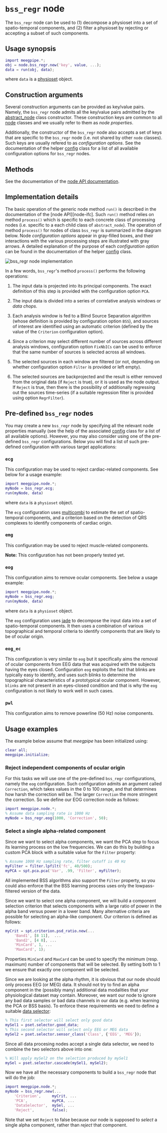 `bss_regr` node
====

The `bss_regr` node can be used to (1) decompose a physioset into a set of 
spatio-temporal components, and (2) filter a physioset by rejecting or 
accepting a subset of such components. 

## Usage synopsis

````matlab
import meegpipe.*;
obj = node.bss_regr.new('key', value, ...);
data = run(obj, data);
````

where `data` is a [physioset][physioset] object.

[physioset]: https://github.com/germangh/matlab_physioset/blob/master/%2Bphysioset/%40physioset/README.md


## Construction arguments

Several construction arguments can be provided as key/value pairs. Namely,
the `bss_regr` node admits all the key/value pairs admitted by the
[abstract_node][abstract-node] class constructor. These construction keys
are common to all [node][node] classes and we usually refer to them as
_node properties_.

Additionally, the constructor of the `bss_regr` node also accepts a set of
keys that are specific to the `bss_regr` node (i.e. not shared by other 
`node` classes). Such keys are usually refered to as 
_configuration options_. See the documentation of the helper 
[config][config] class for a list of all available configuration options 
for `bss_regr` nodes.

[abstract-node]: ../@abstract_node/README.md
[config]: ./config.md
[node]: ../README.md


## Methods

See the documentation of the [node API documentation][node].

[node]: ../README.md


## Implementation details

The basic operation of the generic node method `run()` is described in the 
documentation of the [node API][node-ifc]. Such `run()` method relies on 
method `process()` which is specific to each concrete class of processing 
nodes (i.e. specific to a each child class of `abstract_node`). The 
operation of method `process()` for nodes of class `bss_regr` is 
summarized in the diagram below. Node _configuration options_ appear in 
gray-filled boxes, and their interactions with the various processing 
steps are illustrated with gray arrows. A detailed explanation of the 
purpose of each _configuration option_ can be found in the documentation of
the helper [config][config] class.

![bss_regr node implementation](bss_regr.png "bss_regr node implementation")

In a few words, `bss_regr`'s method `process()` performs the following 
operations:

1. The input data is projected into its principal components. The exact 
definition of this step is provided with the configuration option `PCA`.

2. The input data is divided into a series of correlative analysis windows
or _data chops_.

3. Each analysis window is fed to a Blind Source Separation algorithm 
(whose definition is provided by configuration option `BSS`), and sources 
of interest are identified using an automatic criterion (defined by the
value of the `Criterion` configuration option).

4. Since a criterion may select different number of sources across different
analysis windows, configuration option `FixNbICs` can be used to enforce 
that the same number of sources is selected across all windows. 

5. The selected sources in each window are filtered (or not, depending 
on whether configuration option `Filter` is provided or left empty).

6. The selected sources are backprojected and the result is either removed
from the original data (if `Reject` is true), or it is used as the node
output. If `Reject` is true, then there is the possibility of additionally 
regressing out the sources time-series (if a suitable regression filter 
is provided using option `RegrFilter`).



## Pre-defined `bss_regr` nodes

You may create a new `bss_regr` node by specifying all the relevant 
node properties manually (see the help of the associated [config][config] 
class for a list of all available options). However, you may also consider
using one of the pre-defined `bss_regr` configurations. Below you will 
find a list of such pre-defined configuration with various target
applications:

### `ecg`

This configuration may be used to reject cardiac-related components. See 
below for a usage example:

````matlab
import meegpipe.node.*;
myNode = bss_regr.ecg;
run(myNode, data)
````

where `data` is a `physioset` object. 

The `ecg` configuration uses [multicombi][multicombi] to estimate the set 
of spatio-temporal components, and a criterion based on the detection of 
QRS complexes to identify components of cardiac origin.

[multicombi]: http://si.utia.cas.cz/downloadPT.htm

### `emg`

This configuration may be used to reject muscle-related components. 

__Note:__ This configuration has not been properly tested yet. 

### `eog`

This configuration aims to remove ocular components. See below a usage 
example:

````matlab
import meegpipe.node.*;
myNode = bss_regr.eog;
run(myNode, data)
````

where `data` is a `physioset` object. 

The `eog` configuration uses [jade][jade] to decompose the input data into
a set of spatio-temporal components. It then uses a combination of various 
topographical and temporal criteria to identify components that are likely 
to be of ocular origin. 

[jade]: http://bsp.teithe.gr/members/downloads/Jade.html

### `eog_ec`

This configuration is very similar to `eog` but it specifically aims the
removal of ocular components from EEG data that was acquired with the 
subjects having the eyes closed. Configuration `eog` exploits the fact that
blinks are typically easy to identify, and uses such blinks to determine 
the topographical characteristics of a prototypical ocular component. 
However, `blinks` are not present in an eyes-closed condition and that is
why the `eog` configuration is not likely to work well in such cases.

### `pwl`

This configuration aims to remove powerline (50 Hz) noise components. 


## Usage examples

The example below assume that _meegpipe_ has been initialized using:

````matlab
clear all;
meegpipe.initialize;
````


### Reject independent components of ocular origin

For this tasks we will use one of the pre-defined `bss_regr` 
configurations, namely the `eog` configuration. Such configuration admits 
an argument called `Correction`, which takes values in the 0 to 100 range, 
and that determines how harsh the correction will be. The larger 
`Correction` the more stringent the correction. So we define our EOG 
correction node as follows:


````matlab
import meegpipe.node.*;
% Assume data sampling rate is 1000 Hz
myNode = bss_regr.eog(1000, 'Correction', 50);
````



### Select a single alpha-related component

Since we want to select alpha components, we want the PCA step to
focus its learning process on the low frequencies. We can do this by 
building a custom PCA block with a suitable value for the `Filter` property:

````matlab
% Assume 1000 Hz sampling rate, filter cutoff is 40 Hz
myFilter = filter.lpfilt('fc', 40/500);
myPCA = spt.pca.pca('Var', .99, 'Filter', myFilter);
````

All implemented BSS algorithms also support the `Filter` property, so you
could also enforce that the BSS learning process uses only the 
lowpass-filtered version of the data. 

Since we want to select one alpha component, we will build a component 
selection criterion that selects components with a large ratio of power 
in the alpha band versus power in a lower band. Many alternative 
criteria are possible for selecting an alpha-like component. Our 
criterion is defined as follows:

````matlab
myCrit = spt.criterion.psd_ratio.new(...
    'Band1', [8 11],  ...
    'Band2', [4 8], ...
    'MinCard', 1, ...
    'MaxCard', 1);
````

Properties `MinCard` and `MaxCard` can be used to specify the minimum 
(resp. maximum) number of components that will be selected. By setting 
both to 1 we ensure that exactly one component will be selected.

Since we are looking at the alpha rhythm, it is obvious that our node 
should only process EEG (or MEG) data. It should not try to find an alpha 
component in the (possibly many) additional data modalities that your 
physiological dataset may contain. Moreover, we want our node to ignore 
any bad data samples or bad data channels in our data (e.g. when learning 
the PCA or BSS basis). To enforce these requirements we need to 
define a suitable [data selector][selector]:

[selector]: https://github.com/germangh/matlab_pset/tree/master/+pset/+selector

````matlab
% This first selector will select only good data
mySel1 = pset.selector.good_data;
% This second selector will select only EEG or MEG data
mySel2 = pset.selector.sensor_class('Class', {'EEG', 'MEG'});
````

Since all data procesing nodes accept a single data selector, we need to 
combine the two selectors above into one:

````matlab
% Will apply mySel2 on the selection produced by mySel1
mySel = pset.selector.cascade(mySel1, mySel2);
````

Now we have all the necessary components to build a `bss_regr` node
that will do the job:

````matlab
import meegpipe.node.*;
myNode = bss_regr.new(...
    'Criterion',     myCrit, ...
    'PCA',           myPCA, ...
    'DataSelector',  mySel, ...
    'Reject',        false);
````

Note that we set `Reject` to false because our node is supposed to 
_select_ a single alpha component, rather than _reject_ that component.